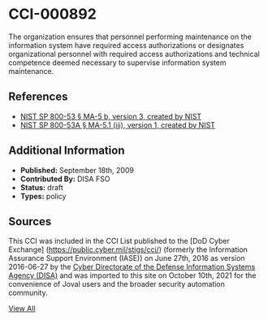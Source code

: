 # CCI-000892

The organization ensures that personnel performing maintenance on the information system have required access authorizations or designates organizational personnel with required access authorizations and technical competence deemed necessary to supervise information system maintenance.

## References ##

* [NIST SP 800-53 § MA-5 b, version 3, created by NIST](http://csrc.nist.gov/publications/PubsSPs.html)
* [NIST SP 800-53A § MA-5.1 (iii), version 1, created by NIST](http://csrc.nist.gov/publications/PubsSPs.html)


## Additional Information ##

* **Published:** September 18th, 2009
* **Contributed By:** DISA FSO
* **Status:** draft
* **Types:** policy

## Sources ##

This CCI was included in the CCI List published to the [DoD Cyber Exchange]
(https://public.cyber.mil/stigs/cci/) (formerly the Information Assurance Support Environment
(IASE)) on June 27th, 2016 as version 2016-06-27 by the [Cyber Directorate of the Defense 
Information Systems Agency (DISA)](https://public.cyber.mil/about-cyber/) and was imported to 
this site on October 10th, 2021 for the convenience of Joval users and the broader security automation community.

[View All](../README.md)
